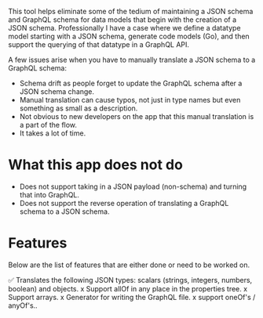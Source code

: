 This tool helps eliminate some of the tedium of maintaining a JSON schema and GraphQL schema for data models that begin with the creation of a JSON schema. Professionally I have a case where we define a datatype model starting with a JSON schema, generate code models (Go), and then support the querying of that datatype in a GraphQL API.

A few issues arise when you have to manually translate a JSON schema to a GraphQL schema:
- Schema drift as people forget to update the GraphQL schema after a JSON schema change.
- Manual translation can cause typos, not just in type names but even something as small as a description. 
- Not obvious to new developers on the app that this manual translation is a part of the flow. 
- It takes a lot of time. 

# What this app does not do
- Does not support taking in a JSON payload (non-schema) and turning that into GraphQL.
- Does not support the reverse operation of translating a GraphQL schema to a JSON schema.

# Features
Below are the list of features that are either done or need to be worked on.

✅ Translates the following JSON types: scalars (strings, integers, numbers, boolean) and objects.
x Support allOf in any place in the properties tree.
x Support arrays.
x Generator for writing the GraphQL file.
x support oneOf's / anyOf's..